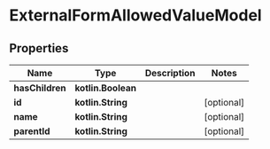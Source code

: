 
# ExternalFormAllowedValueModel

## Properties
| Name | Type | Description | Notes |
| ------------ | ------------- | ------------- | ------------- |
| **hasChildren** | **kotlin.Boolean** |  |  |
| **id** | **kotlin.String** |  |  [optional] |
| **name** | **kotlin.String** |  |  [optional] |
| **parentId** | **kotlin.String** |  |  [optional] |



